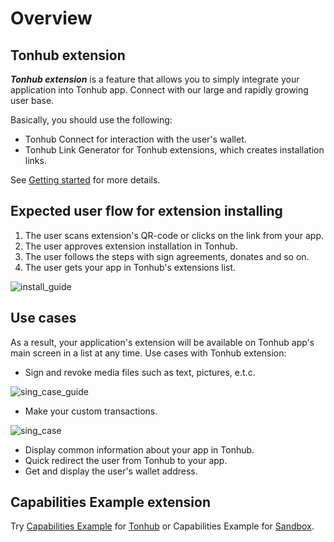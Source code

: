 # Overview

## Tonhub extension
***Tonhub extension*** is a feature that allows you to simply integrate your application into Tonhub app. Connect with our large and rapidly growing user base.

Basically, you should use the following:

* Tonhub Connect for interaction with the user's wallet. 
* Tonhub Link Generator for Tonhub extensions, which creates installation links.

See [Getting started](https://github.com/Reveloper/TwhExt/blob/main/Doc%20short/Getting%20started.md) for more details.


## Expected user flow for extension installing 

1. The user scans extension's QR-code or clicks on the link from your app.
2. The user approves extension installation in Tonhub.
3. The user follows the steps with sign agreements, donates and so on.
4. The user gets your app in Tonhub's extensions list.

![install_guide](https://user-images.githubusercontent.com/39581753/179422267-182e26a8-9492-43e4-a252-58cdcab4afbd.png)



## Use cases

As a result, your application's extension will be available on Tonhub app's main screen in a list at any time. 
Use cases with Tonhub extension:


- Sign and revoke media files such as text, pictures, e.t.c.

![sing_case_guide](https://user-images.githubusercontent.com/39581753/179424533-b9938f55-2f78-44b7-8016-068f7d6fc1d6.png)





-  Make your custom transactions.

![sing_case](https://user-images.githubusercontent.com/39581753/179424216-570f0c18-f8a3-4ce8-94c3-629bf39b8232.png)




- Display common information about your app in Tonhub.
- Quick redirect the user from Tonhub to your app.
- Get and display the user's wallet address.

## Capabilities Example extension

Try [Capabilities Example](https://tonhub.com/app/te6cckEBAgEAMAABAUABAFRodHRwczovL2FwcHMudG9uaHViLmNvbS9hcHBzL2V4YW1wbGVzL2Z1bGySeowu) for [Tonhub](https://developers.tonhub.com/docs/beta-apps) or Capabilities Example for [Sandbox](https://developers.tonhub.com/docs/beta-apps).
